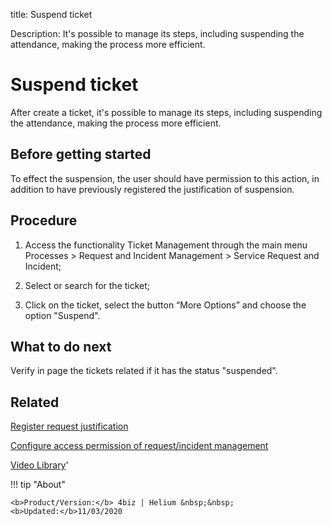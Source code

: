 title: Suspend ticket
 
Description: It's possible to manage its steps, including suspending the attendance, making the process more efficient.
# Suspend ticket
After create a ticket, it's possible to manage its steps, including suspending the attendance, making the process more efficient.

Before getting started
--------------------------

To effect the suspension, the user should have permission to this action, in
addition to have previously registered the justification of suspension.

Procedure
-------------

1.  Access the functionality Ticket Management through the main menu Processes
    \> Request and Incident Management \> Service Request and Incident;

2.  Select or search for the ticket;

3.  Click on the ticket, select the button “More Options” and choose the option
    "Suspend".

What to do next
-------------------

Verify in page the tickets related if it has the status "suspended".

Related
-----------

[Register request justification](/en-us/4biz-helium/processes/portfolio-and-catalog/configuration/register-request-justification.html)

[Configure access permission of request/incident management](/en-us/4biz-helium/processes/tickets/configuration/access-ticket-management.html)

<i class='fa fa-youtube-play  fa-2x' style='color:#97ce17;vertical-align: middle;'> </i> [Video Library](https://www.youtube.com/playlist?list=PLB5qK2uzf2RNrJnhiXj3dbmgsm9-quhfz)'

!!! tip "About"

    <b>Product/Version:</b> 4biz | Helium &nbsp;&nbsp;
    <b>Updated:</b>11/03/2020
